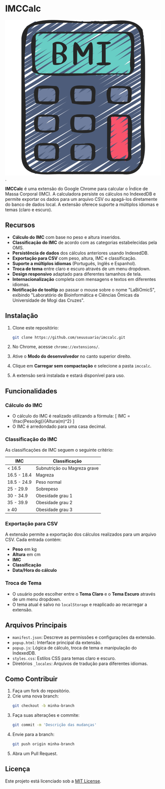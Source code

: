 # IMCCalc

[![Sou uma imagem](/imc.png)](/).

**IMCCalc** é uma extensão do Google Chrome para calcular o Índice de Massa Corporal (IMC). A calculadora persiste os cálculos no IndexedDB e permite exportar os dados para um arquivo CSV ou apagá-los diretamente do banco de dados local. A extensão oferece suporte a múltiplos idiomas e temas (claro e escuro).

## Recursos

- **Cálculo do IMC** com base no peso e altura inseridos.
- **Classificação do IMC** de acordo com as categorias estabelecidas pela OMS.
- **Persistência de dados** dos cálculos anteriores usando IndexedDB.
- **Exportação para CSV** com peso, altura, IMC e classificação.
- **Suporte a múltiplos idiomas** (Português, Inglês e Espanhol).
- **Troca de tema** entre claro e escuro através de um menu dropdown.
- **Design responsivo** adaptado para diferentes tamanhos de tela.
- **Internacionalização** completa com mensagens e textos em diferentes idiomas.
- **Notificação de tooltip** ao passar o mouse sobre o nome "LaBiOmicS", exibindo "Laboratório de Bioinformática e Ciências Ômicas da Universidade de Mogi das Cruzes".

## Instalação

1. Clone este repositório:
    ```bash
    git clone https://github.com/seuusuario/imccalc.git
    ```

2. No Chrome, acesse `chrome://extensions/`.

3. Ative o **Modo do desenvolvedor** no canto superior direito.

4. Clique em **Carregar sem compactação** e selecione a pasta `imccalc`.

5. A extensão será instalada e estará disponível para uso.

## Funcionalidades

### Cálculo do IMC
- O cálculo do IMC é realizado utilizando a fórmula:
    \[
    IMC = \frac{Peso(kg)}{Altura(m)^2}
    \]
- O IMC é arredondado para uma casa decimal.

### Classificação do IMC
As classificações de IMC seguem o seguinte critério:

| IMC          | Classificação                     |
|--------------|-----------------------------------|
| < 16.5       | Subnutrição ou Magreza grave      |
| 16.5 - 18.4  | Magreza                           |
| 18.5 - 24.9  | Peso normal                       |
| 25 - 29.9    | Sobrepeso                         |
| 30 - 34.9    | Obesidade grau 1                  |
| 35 - 39.9    | Obesidade grau 2                  |
| ≥ 40         | Obesidade grau 3                  |

### Exportação para CSV
A extensão permite a exportação dos cálculos realizados para um arquivo CSV. Cada entrada contém:
- **Peso** em kg
- **Altura** em cm
- **IMC**
- **Classificação**
- **Data/Hora do cálculo**

### Troca de Tema
- O usuário pode escolher entre o **Tema Claro** e o **Tema Escuro** através de um menu dropdown.
- O tema atual é salvo no `localStorage` e reaplicado ao recarregar a extensão.


## Arquivos Principais

- `manifest.json`: Descreve as permissões e configurações da extensão.
- `popup.html`: Interface principal da extensão.
- `popup.js`: Lógica de cálculo, troca de tema e manipulação do IndexedDB.
- `styles.css`: Estilos CSS para temas claro e escuro.
- Diretórios `_locales`: Arquivos de tradução para diferentes idiomas.

## Como Contribuir

1. Faça um fork do repositório.
2. Crie uma nova branch:
    ```bash
    git checkout -b minha-branch
    ```
3. Faça suas alterações e commite:
    ```bash
    git commit -m 'Descrição das mudanças'
    ```
4. Envie para a branch:
    ```bash
    git push origin minha-branch
    ```
5. Abra um Pull Request.

## Licença

Este projeto está licenciado sob a [MIT License](LICENSE).

